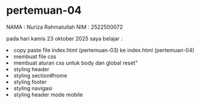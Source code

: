 # pertemuan-04
NAMA    : Nuriza Rahmatullah
NIM     : 2522500072

pada hari kamis 23 oktober 2025 saya belajar :
<li>copy paste file index.html (pertemuan-03) ke index.html (pertemuan-04)</li>
<li>membuat file css</li>
<li>membuat aturan css untuk body dan global reset"</li>
<li>styling header</li>
<li>styling section#home</li>
<li>styling footer</li>
<li>styling navigasi</li>
<li>styling header mode mobile</li>